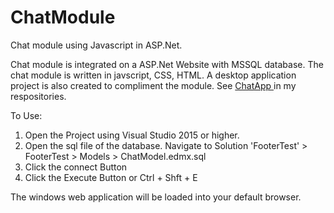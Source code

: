 # ChatModule
Chat module using Javascript in ASP.Net. 

Chat module is integrated on a ASP.Net Website with MSSQL database. The chat module is written in javscript, CSS, HTML. A desktop application project is also created to compliment the module. See <a href="https://github.com/jahdielvillosa/ChatApp" > ChatApp </a> in my respositories.

To Use:
  1. Open the Project using Visual Studio 2015 or higher.
  2. Open the sql file of the database. Navigate to Solution 'FooterTest' > FooterTest > Models > ChatModel.edmx.sql
  3. Click the connect Button
  4. Click the Execute Button or Ctrl + Shft + E
 
 The windows web application will be loaded into your default browser. 
